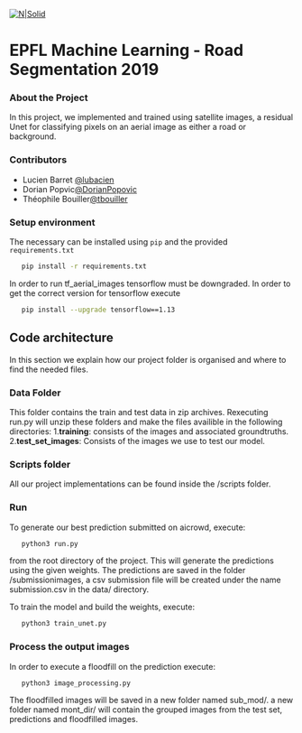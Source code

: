 [![N|Solid](https://inside.epfl.ch/corp-id/wp-content/uploads/2019/05/EPFL_Logo_Digital_RGB_PROD-300x130.png)](https://nodesource.com/products/nsolid)

# EPFL Machine Learning - Road Segmentation 2019

### About the Project
In this project, we implemented and trained using satellite images, a residual
Unet for classifying pixels on an aerial image as either a road or
background.


### Contributors
- Lucien Barret [@lubacien](https://github.com/lubacien)
- Dorian Popvic[@DorianPopovic](https://github.com/DorianPopovic)
- Théophile Bouiller[@tbouiller](https://github.com/tbouiller)
### Setup environment
The necessary can be installed using `pip` and the provided `requirements.txt`
```bash
   pip install -r requirements.txt
```
In order to run tf_aerial_images tensorflow must be downgraded. In order to get the correct version for tensorflow execute 
```bash
   pip install --upgrade tensorflow==1.13
```
## Code architecture
In this section we explain how our project folder is organised and where to find the needed files.

### Data Folder
This folder contains the train and test data in zip archives. Rexecuting run.py will unzip these folders and make the files availible in the following directories:
1.**training**: consists of the images and associated groundtruths.
2.**test_set_images**: Consists of the images we use to test our model.

### Scripts folder
All our project implementations can be found inside the /scripts folder.

### Run
To generate our best prediction submitted on aicrowd, execute:
```bash
   python3 run.py
```
from the root directory of the project. This will generate the predictions using the given weights.
The predictions are saved in the folder /submissionimages, a csv submission file will be created under the name submission.csv in the data/ directory.

To train the model and build the weights, execute:

```bash
   python3 train_unet.py
```
### Process the output images
In order to execute a floodfill on the prediction execute:
```bash
   python3 image_processing.py
```
The floodfilled images will be saved in a new folder named sub_mod/. a new folder named mont_dir/ will contain the grouped images from the test set, predictions and floodfilled images.
